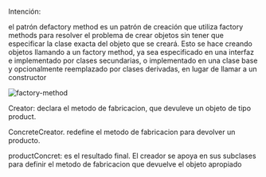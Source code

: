Intención:

el patrón defactory method es un patrón de creación que utiliza factory methods para resolver el problema de crear objetos sin tener que especificar la clase exacta del objeto que se creará. Esto se hace creando objetos llamando a un factory method, ya sea especificado en una interfaz e implementado por clases secundarias, o implementado en una clase base y opcionalmente reemplazado por clases derivadas, en lugar de llamar a un constructor


![factory-method](https://user-images.githubusercontent.com/42417217/52172448-5986b700-273d-11e9-90eb-7d1b1a5b792f.gif)

Creator: declara el metodo de fabricacion, que devuleve un objeto de tipo product.

ConcreteCreator. redefine el metodo de fabricacion para devolver un producto. 

productConcret: es el resultado final. El creador se apoya en sus subclases para definir el metodo de fabricacion que devuelve el objeto apropiado
